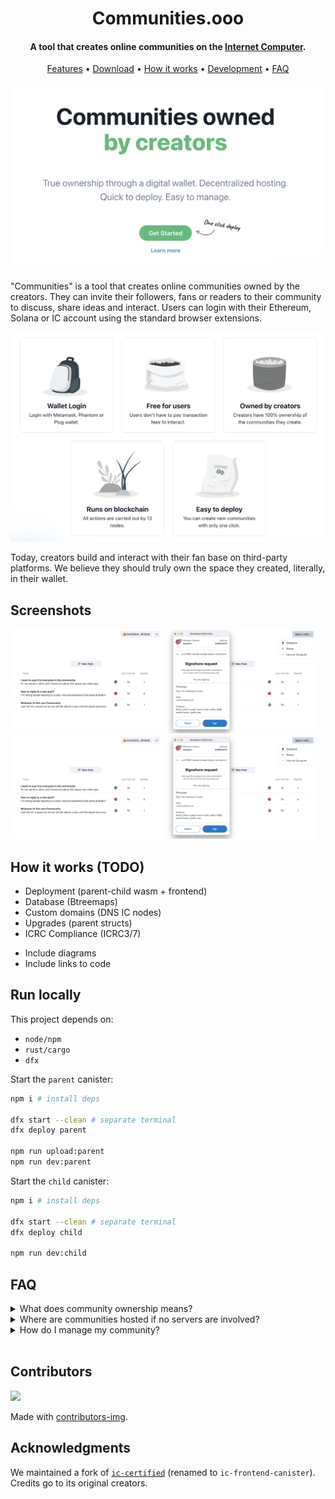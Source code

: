 <h1 align="center">Communities.ooo</h1>

<h4 align="center">A tool that creates online communities on the <a href="https://internetcomputer.org/" target="_blank">Internet Computer</a>.</h4>

<p align="center">
  <a href="#features">Features</a> •
  <a href="#screenshots">Download</a> •
  <a href="#how-it-works">How it works</a> •
  <a href="#development">Development</a> •
  <a href="#faq">FAQ</a>
</p>

![image](./.notes/assets/hero.png)

"Communities" is a tool that creates online communities owned by the creators. They can invite their followers, fans or readers to their community to discuss, share ideas and interact. Users can login with their Ethereum, Solana or IC account using the standard browser extensions.

![image](./.notes/assets/features.png)

Today, creators build and interact with their fan base on third-party platforms. We believe they should truly own the space they created, literally, in their wallet.

## Screenshots

<p>
  <img src="./.notes/assets/community.png" width="48%" />
  <img src="./.notes/assets/sign-in.png" width="48%" />
  <br/>
  <img src="./.notes/assets/community.png" width="48%" />
  <img src="./.notes/assets/sign-in.png" width="48%" /> 
</p>

## How it works (TODO)

- Deployment (parent-child wasm + frontend)
- Database (Btreemaps)
- Custom domains (DNS IC nodes)
- Upgrades (parent structs)
- ICRC Compliance (ICRC3/7)

+ Include diagrams
+ Include links to code

## Run locally

This project depends on:
- `node/npm`
- `rust/cargo`
- `dfx`

Start the `parent` canister:

```sh
npm i # install deps

dfx start --clean # separate terminal
dfx deploy parent

npm run upload:parent
npm run dev:parent
```

Start the `child` canister:

```sh
npm i # install deps

dfx start --clean # separate terminal
dfx deploy child

npm run dev:child
```

## FAQ

<details>
<summary>What does community ownership means?</summary>

<br/>

New communities are owned and controlled from your Internet Computer wallet.

If you owned a community you have special privilege to assign moderators, take the community offline or transfer the ownership to another person if you wish to.

</details>

<details>
<summary>Where are communities hosted if no servers are involved?</summary>

<br/>

All communities run on the Internet Computer. They are assigned a subnet of 13 nodes that takes care of hosting the service. When user create a post, sends a reply or uploads a picture all nodes should come in consensus over the result of that operation.

Since there isn't anyone in the middle, server costs can only be increased by Internet Computer onchain governance.

</details>

<details>
<summary> How do I manage my community?</summary>

<br/>

The wallet that created a community is assigned the "Admin".

They will be able to hide replies they deemed inappropriate, lock posts and assign other moderators to have these special privileges too.

</details>
<br/>

## Contributors

<a href="https://github.com/liveduo/communities/graphs/contributors">
  <img src="https://contrib.rocks/image?repo=LiveDuo/communities" />
</a>  

Made with [contributors-img](https://contrib.rocks).  

## Acknowledgments

We maintained a fork of [`ic-certified`](https://github.com/dfinity/sdk/tree/master/src/canisters/frontend/ic-frontend-canister) (renamed to `ic-frontend-canister`). Credits go to its original creators.
